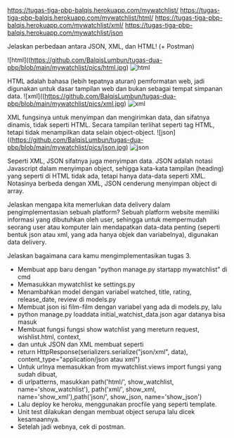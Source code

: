  https://tugas-tiga-pbp-balqis.herokuapp.com/mywatchlist/
 https://tugas-tiga-pbp-balqis.herokuapp.com/mywatchlist/html/
 https://tugas-tiga-pbp-balqis.herokuapp.com/mywatchlist/xml/
 https://tugas-tiga-pbp-balqis.herokuapp.com/mywatchlist/json

 
 Jelaskan perbedaan antara JSON, XML, dan HTML! (+ Postman)
 
 ![html]((https://github.com/BalqisLumbun/tugas-dua-pbp/blob/main/mywatchlist/pics/html.jpg)
 ![html](https://user-images.githubusercontent.com/93909538/191421394-1545dbd4-426b-4890-b1da-81f54e3677d8.jpg)

 HTML adalah bahasa (lebih tepatnya aturan) pemformatan web, jadi digunakan untuk 
 dasar tampilan web dan bukan sebagai tempat simpanan data.
 ![xml]((https://github.com/BalqisLumbun/tugas-dua-pbp/blob/main/mywatchlist/pics/xml.jpg)
 ![xml](https://user-images.githubusercontent.com/93909538/191421440-975b07ed-3b30-42c4-8a62-2bf643e38f23.jpg)

 XML fungsinya untuk menyimpan dan mengirimkan data, dan sifatnya dinamis, tidak seperti HTML. Secara tampilan
 terlihat seperti tag HTML, tetapi tidak menampilkan data selain object-object.
 ![json]((https://github.com/BalqisLumbun/tugas-dua-pbp/blob/main/mywatchlist/pics/json.jpg)
 ![json](https://user-images.githubusercontent.com/93909538/191421466-2128435a-3a23-4362-b715-e4ca1e237f22.jpg)

 Seperti XML, JSON sifatnya juga menyimpan data. JSON adalah notasi Javascript dalam menyimpan object,
 sehigga kata-kata tampilan (heading) yang seperti di HTML tidak ada, tetapi hanya data-data seperti XML.
 Notasinya berbeda dengan XML, JSON cenderung menyimpan object di array.
 
 Jelaskan mengapa kita memerlukan data delivery dalam pengimplementasian sebuah platform?
 Sebuah platform website memiliki informasi yang dibutuhkan oleh user, sehingga untuk mempermudah
 seorang user atau komputer lain mendapatkan data-data penting (seperti bentuk json atau xml, yang ada
 hanya objek dan variabelnya), digunakan data delivery.
 
 Jelaskan bagaimana cara kamu mengimplementasikan tugas 3.
 - Membuat app baru dengan "python manage.py startapp mywatchlist" di cmd
 - Memasukkan mywatchlist ke settings.py
 - Menambahkan model dengan variabel watched, title, rating, release_date, review di models.py
 - Membuat json isi film-film dengan variabel yang ada di models.py, lalu
 - python manage.py loaddata initial_watchist_data.json agar datanya bisa masuk
 - Membuat fungsi fungsi show watchlist yang mereturn request, wishlist.html, context,
 - dan untuk JSON dan XML membuat seperti 
 - return HttpResponse(serializers.serialize("json/xml", data), content_type="application/json atau xml")
 - Untuk urlnya memasukkan from mywatchlist.views import fungsi yang sudah dibuat,
 - di urlpatterns, masukkan path('html/', show_watchlist, name='show_watchlist'),
    path('xml/', show_xml, name='show_xml'),path('json/', show_json, name='show_json')
 - Lalu deploy ke heroku, menggunakan procfile yang seperti template.
 - Unit test dilakukan dengan membuat object serupa lalu dicek kesamaannya.
 - Setelah jadi webnya, cek di postman.
